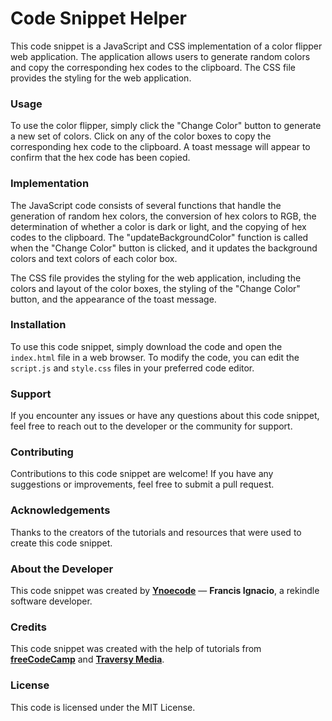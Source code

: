 # Code Snippet Helper

This code snippet is a JavaScript and CSS implementation of a color flipper web application. The application allows users to generate random colors and copy the corresponding hex codes to the clipboard. The CSS file provides the styling for the web application.

### Usage

To use the color flipper, simply click the "Change Color" button to generate a new set of colors. Click on any of the color boxes to copy the corresponding hex code to the clipboard. A toast message will appear to confirm that the hex code has been copied.

### Implementation

The JavaScript code consists of several functions that handle the generation of random hex colors, the conversion of hex colors to RGB, the determination of whether a color is dark or light, and the copying of hex codes to the clipboard. The "updateBackgroundColor" function is called when the "Change Color" button is clicked, and it updates the background colors and text colors of each color box.

The CSS file provides the styling for the web application, including the colors and layout of the color boxes, the styling of the "Change Color" button, and the appearance of the toast message.

### Installation

To use this code snippet, simply download the code and open the `index.html` file in a web browser.
To modify the code, you can edit the `script.js` and `style.css` files in your preferred code editor.

### Support

If you encounter any issues or have any questions about this code snippet, feel free to reach out to the developer or the community for support.

### Contributing

Contributions to this code snippet are welcome! If you have any suggestions or improvements, feel free to submit a pull request.

### Acknowledgements

Thanks to the creators of the tutorials and resources that were used to create this code snippet.

### About the Developer

This code snippet was created by **[Ynoecode](https://www.instagram.com/ynoecode/)** — **Francis Ignacio**, a rekindle software developer.

### Credits

This code snippet was created with the help of tutorials from **[freeCodeCamp](https://www.freecodecamp.org/)** and **[Traversy Media](https://www.traversymedia.com/)**.

### License

This code is licensed under the MIT License.
